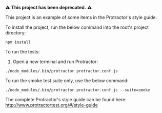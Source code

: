 ⚠️ **This project has been deprecated.** ⚠️

This project is an example of some items in the Protractor's style guide.

To install the project, run the below command into the root's project directory:

`npm install`

To run the tests:

1. Open a new terminal and run Protractor:

`./node_modules/.bin/protractor protractor.conf.js`

To run the smoke test suite only, use the below command:

`./node_modules/.bin/protractor protractor.conf.js --suite=smoke`

The complete Protractor's style guide can be found here:
http://www.protractortest.org/#/style-guide
